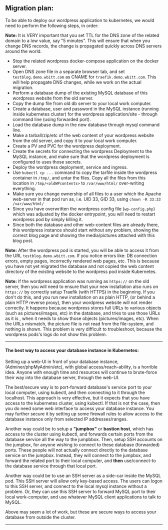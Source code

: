 ## Migration plan:
To be able to deploy our wordpress application to kubernetes, we would need to perform the following steps, in order:

**Note:** It is VERY important that you set TTL for the DNS zone of the related domain to a low value, say "5 minutes". This will ensure that when you change DNS records, the change is propagated quickly across DNS servers around the world.


* Stop the related wordpress docker-compose application on the docker server. 
* Open DNS zone file in a separate browser tab, and set `testblog.demo.wbitt.com` as CNAME for `traefik.demo.wbitt.com`. This will help propagate DNS changes, while we work on the actual migration.
* Perform a database dump of the existing MySQL database of this wordpress website from the old server.
* Copy the dump file from old db server to your local work computer.
* Create a database, user and password in the MySQL instance (running inside kubernetes cluster) for the wordpress application/site - through command line (using forwarded port).
* Load the database dump in the new database through mysql command line. 
* Make a tarball/zip/etc of the web content of your wordpress website from the old server, and copy it to your local work computer. 
* Create a PV and PVC for the wordpress deployment.
* Create the secrets for connecting the wordpress Deployment to the MySQL instance, and make sure that the wordpress deployment is configured to uses those secrets.
* Deploy the wordpress deployment, service and ingress. 
* Use `kubectl cp ...` command to copy the tarfile inside the wordpress container in `/tmp/`, and untar the files. Copy all the files from this location in `/tmp/<oldWPcontents>` to `/var/www/html/` over-writing everything. 
* Make sure you change ownership of all files to a user which the Apache web-server in that pod run as, i.e. UID 33, GID 33, using `chown -R 33:33 /var/www/html/` 
* Since you have overwritten the wordpress config file (`wp-config.php`) which was adjusted by the docker entrypoint, you will need to restart wordpress pod by simply killing it. 
* Since both the database and other web-content files are already there, this wordpress instance should start without any problem, showing the correct blog page and showing the media/pictures attached with this blog post.

**Note:** After the wordpress pod is started, you will be able to access it from the URL `testblog.demo.wbitt.com`. If you notice errors like: DB connection errors, empty pages, incorrectly rendered web pages, etc. This is because you have not yet migrated the database and not copied the web content directory of the existing website to the wordpress pod inside Kubernetes. 


**Note:** If the wordpress application was running as `https://` on the old server, then you will need to ensure that your new installation also runs on `https://` by correctly setup Traefik (with HTTPS) in the beginning. If you don't do this, and you run new installation on as plain HTTP, (or behind a plain HTTP reverse proxy), then your wordpress website will not render correctly. It happens because wordpress stores full URLs to various objects (such as pictures/images, etc) in the database, and tries to use those URLs as it is , when it needs to show those objects (pictures/images, etc). When the URLs mismatch, the picture file is not read from the file-system, and nothing is shown. This problem is very difficult to troubleshoot, because the wordpress pods's logs do not show this problem.

------ 

#### The best way to access your database instance in Kubernetes:

Setting up a web-UI in front of your database instance,(Adminer/phpMyAdmin/etc), with global access/reach-ability, is a horrible idea. Anyone with enough time and resources will continue to brute-force their way into the database server, through the web-UI.

The best/secure way is to port-forward database's service port to your local computer, using kubectl,  and then connecting to it through the localhost. This approach is very effective, but it expects that you have access to the kubernetes cluster, using kubectl. If that is not the case, then you do need some web interface to access your database instance. You may further secure it by setting up some firewall rules to allow access to the database instance only from selected IP addresses/ranges.

Another way could be to setup a **"jumpbox"** or **bastion host**, which has access to the cluster using kubectl, and forwards certain ports from the database service all the way to the jumpbbox. Then, setup SSH accounts on the jumpbox, for anyone wishing to connect to these database (forwarded) ports. These people will not actually connect directly to the database service on the jumpbox. Instead, they will connect to the jumpbox, and forward the related port to their local computer, and **then** use/connect-to the database service through that local port.

Another way could be to use an SSH server as a side-car inside the MySQL pod. This SSH server will allow only key-based access. The users can logon to this SSH server, and connect to the local mysql instance without a problem. Or, they can use this SSH server to forward MySQL port to their local work-computer, and use whatever MySQL client applications to talk to MySQL.

Above may seem a lot of work, but these are secure ways to access your database from outside the cluster.

------ 

